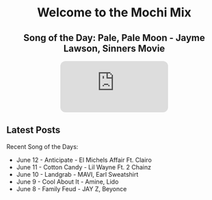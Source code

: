 <div style="text-align: center">
  <h1>Welcome to the Mochi Mix</h1>
</div>

<div style="text-align: center">
  <h2>Song of the Day: 
    Pale, Pale Moon - Jayme Lawson, Sinners Movie </h2>
<iframe style="border-radius:12px" src="https://open.spotify.com/embed/track/6MGDifi2vBHgHLpqCUmX16?utm_source=generator" width="50%" height="120" frameBorder="0" allowfullscreen="" allow="autoplay; clipboard-write; encrypted-media; fullscreen; picture-in-picture" loading="lazy"></iframe>
</div>

## Latest Posts
Recent Song of the Days:
<ul>
  <p style="color: #9370db;">
<li> June 12 - Anticipate - El Michels Affair Ft. Clairo </li>
<li> June 11 -  Cotton Candy - Lil Wayne Ft. 2 Chainz </li>
<li> June 10 - Landgrab - MAVI, Earl Sweatshirt</li>
<li> June 9 - Cool About It - Amine, Lido </li>
<li> June 8 - Family Feud - JAY Z, Beyonce</li>
</p>
</ul>
